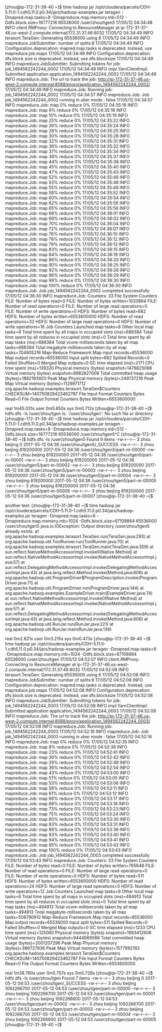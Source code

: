 [zhou@ip-172-31-38-40 ~]$ time hadoop jar /opt/cloudera/parcels/CDH-5.11.0-1.cdh5.11.0.p0.34/jars/hadoop-examples.jar teragen -Dmapred.map.tasks=8 -Dmapreduce.map.memory.mb=512 -Ddfs.block.size=16777216 65536000  /user/zhou/tgen5
17/05/12 04:34:48 INFO client.RMProxy: Connecting to ResourceManager at ip-172-31-37-46.us-west-2.compute.internal/172.31.37.46:8032
17/05/12 04:34:49 INFO terasort.TeraGen: Generating 65536000 using 8
17/05/12 04:34:49 INFO mapreduce.JobSubmitter: number of splits:8
17/05/12 04:34:49 INFO Configuration.deprecation: mapred.map.tasks is deprecated. Instead, use mapreduce.job.maps
17/05/12 04:34:49 INFO Configuration.deprecation: dfs.block.size is deprecated. Instead, use dfs.blocksize
17/05/12 04:34:49 INFO mapreduce.JobSubmitter: Submitting tokens for job: job_1494562242244_0002
17/05/12 04:34:49 INFO impl.YarnClientImpl: Submitted application application_1494562242244_0002
17/05/12 04:34:49 INFO mapreduce.Job: The url to track the job: http://ip-172-31-37-46.us-west-2.compute.internal:8088/proxy/application_1494562242244_0002/
17/05/12 04:34:49 INFO mapreduce.Job: Running job: job_1494562242244_0002
17/05/12 04:34:57 INFO mapreduce.Job: Job job_1494562242244_0002 running in uber mode : false
17/05/12 04:34:57 INFO mapreduce.Job:  map 0% reduce 0%
17/05/12 04:35:16 INFO mapreduce.Job:  map 9% reduce 0%
17/05/12 04:35:18 INFO mapreduce.Job:  map 15% reduce 0%
17/05/12 04:35:19 INFO mapreduce.Job:  map 25% reduce 0%
17/05/12 04:35:22 INFO mapreduce.Job:  map 26% reduce 0%
17/05/12 04:35:24 INFO mapreduce.Job:  map 28% reduce 0%
17/05/12 04:35:25 INFO mapreduce.Job:  map 30% reduce 0%
17/05/12 04:35:28 INFO mapreduce.Job:  map 32% reduce 0%
17/05/12 04:35:31 INFO mapreduce.Job:  map 36% reduce 0%
17/05/12 04:35:32 INFO mapreduce.Job:  map 37% reduce 0%
17/05/12 04:35:34 INFO mapreduce.Job:  map 38% reduce 0%
17/05/12 04:35:37 INFO mapreduce.Job:  map 44% reduce 0%
17/05/12 04:35:38 INFO mapreduce.Job:  map 45% reduce 0%
17/05/12 04:35:40 INFO mapreduce.Job:  map 47% reduce 0%
17/05/12 04:35:43 INFO mapreduce.Job:  map 52% reduce 0%
17/05/12 04:35:46 INFO mapreduce.Job:  map 53% reduce 0%
17/05/12 04:35:48 INFO mapreduce.Job:  map 55% reduce 0%
17/05/12 04:35:49 INFO mapreduce.Job:  map 58% reduce 0%
17/05/12 04:35:52 INFO mapreduce.Job:  map 60% reduce 0%
17/05/12 04:35:54 INFO mapreduce.Job:  map 62% reduce 0%
17/05/12 04:35:56 INFO mapreduce.Job:  map 65% reduce 0%
17/05/12 04:35:58 INFO mapreduce.Job:  map 66% reduce 0%
17/05/12 04:36:01 INFO mapreduce.Job:  map 69% reduce 0%
17/05/12 04:36:02 INFO mapreduce.Job:  map 70% reduce 0%
17/05/12 04:36:04 INFO mapreduce.Job:  map 72% reduce 0%
17/05/12 04:36:07 INFO mapreduce.Job:  map 76% reduce 0%
17/05/12 04:36:10 INFO mapreduce.Job:  map 78% reduce 0%
17/05/12 04:36:12 INFO mapreduce.Job:  map 79% reduce 0%
17/05/12 04:36:13 INFO mapreduce.Job:  map 83% reduce 0%
17/05/12 04:36:15 INFO mapreduce.Job:  map 84% reduce 0%
17/05/12 04:36:19 INFO mapreduce.Job:  map 86% reduce 0%
17/05/12 04:36:20 INFO mapreduce.Job:  map 90% reduce 0%
17/05/12 04:36:25 INFO mapreduce.Job:  map 92% reduce 0%
17/05/12 04:36:26 INFO mapreduce.Job:  map 96% reduce 0%
17/05/12 04:36:29 INFO mapreduce.Job:  map 98% reduce 0%
17/05/12 04:36:30 INFO mapreduce.Job:  map 100% reduce 0%
17/05/12 04:36:30 INFO mapreduce.Job: Job job_1494562242244_0002 completed successfully
17/05/12 04:36:30 INFO mapreduce.Job: Counters: 33
        File System Counters
                FILE: Number of bytes read=0
                FILE: Number of bytes written=1020864
                FILE: Number of read operations=0
                FILE: Number of large read operations=0
                FILE: Number of write operations=0
                HDFS: Number of bytes read=682
                HDFS: Number of bytes written=6553600000
                HDFS: Number of read operations=32
                HDFS: Number of large read operations=0
                HDFS: Number of write operations=16
        Job Counters 
                Launched map tasks=8
                Other local map tasks=8
                Total time spent by all maps in occupied slots (ms)=688384
                Total time spent by all reduces in occupied slots (ms)=0
                Total time spent by all map tasks (ms)=688384
                Total vcore-milliseconds taken by all map tasks=688384
                Total megabyte-milliseconds taken by all map tasks=704905216
        Map-Reduce Framework
                Map input records=65536000
                Map output records=65536000
                Input split bytes=682
                Spilled Records=0
                Failed Shuffles=0
                Merged Map outputs=0
                GC time elapsed (ms)=2171
                CPU time spent (ms)=139320
                Physical memory (bytes) snapshot=1476825088
                Virtual memory (bytes) snapshot=8982827008
                Total committed heap usage (bytes)=1882193920
                Peak Map Physical memory (bytes)=249737216
                Peak Map Virtual memory (bytes)=1129971712
        org.apache.hadoop.examples.terasort.TeraGen$Counters
                CHECKSUM=140750829423462787
        File Input Format Counters 
                Bytes Read=0
        File Output Format Counters 
                Bytes Written=6553600000

real    1m45.031s
user    0m5.850s
sys     0m0.712s
[zhou@ip-172-31-38-40 ~]$ hdfs dfs -ls /user/zhou/tgen
ls: `/user/zhou/tgen': No such file or directory
[zhou@ip-172-31-38-40 ~]$ time hadoop jar /opt/cloudera/parcels/CDH-5.11.0-1.cdh5.11.0.p0.34/jars/hadoop-examples.jar teragen -Dmapred.map.tasks=8 -Dmapreduce.map.memory.mb=512 -Ddfs.block.size=16777216 65536000  /user/zhou/tgen5^C
[zhou@ip-172-31-38-40 ~]$ hdfs dfs -ls /user/zhou/tgen5
Found 9 items
-rw-r--r--   3 zhou beijing          0 2017-05-12 04:36 /user/zhou/tgen5/_SUCCESS
-rw-r--r--   3 zhou beijing  819200000 2017-05-12 04:36 /user/zhou/tgen5/part-m-00000
-rw-r--r--   3 zhou beijing  819200000 2017-05-12 04:36 /user/zhou/tgen5/part-m-00001
-rw-r--r--   3 zhou beijing  819200000 2017-05-12 04:36 /user/zhou/tgen5/part-m-00002
-rw-r--r--   3 zhou beijing  819200000 2017-05-12 04:36 /user/zhou/tgen5/part-m-00003
-rw-r--r--   3 zhou beijing  819200000 2017-05-12 04:36 /user/zhou/tgen5/part-m-00004
-rw-r--r--   3 zhou beijing  819200000 2017-05-12 04:36 /user/zhou/tgen5/part-m-00005
-rw-r--r--   3 zhou beijing  819200000 2017-05-12 04:36 /user/zhou/tgen5/part-m-00006
-rw-r--r--   3 zhou beijing  819200000 2017-05-12 04:36 /user/zhou/tgen5/part-m-00007
[zhou@ip-172-31-38-40 ~]$ 

another  test:
[zhou@ip-172-31-38-40 ~]$ time hadoop jar /opt/cloudera/parcels/CDH-5.11.0-1.cdh5.11.0.p0.34/jars/hadoop-examples.jar teragen -Dmapred.map.tasks=6 -Dmapreduce.map.memory.mb=1024 -Ddfs.block.size=67108864 65536000  /user/zhou/tgen5
java.io.IOException: Output directory /user/zhou/tgen5 already exists.
        at org.apache.hadoop.examples.terasort.TeraGen.run(TeraGen.java:293)
        at org.apache.hadoop.util.ToolRunner.run(ToolRunner.java:70)
        at org.apache.hadoop.examples.terasort.TeraGen.main(TeraGen.java:309)
        at sun.reflect.NativeMethodAccessorImpl.invoke0(Native Method)
        at sun.reflect.NativeMethodAccessorImpl.invoke(NativeMethodAccessorImpl.java:57)
        at sun.reflect.DelegatingMethodAccessorImpl.invoke(DelegatingMethodAccessorImpl.java:43)
        at java.lang.reflect.Method.invoke(Method.java:606)
        at org.apache.hadoop.util.ProgramDriver$ProgramDescription.invoke(ProgramDriver.java:71)
        at org.apache.hadoop.util.ProgramDriver.run(ProgramDriver.java:144)
        at org.apache.hadoop.examples.ExampleDriver.main(ExampleDriver.java:74)
        at sun.reflect.NativeMethodAccessorImpl.invoke0(Native Method)
        at sun.reflect.NativeMethodAccessorImpl.invoke(NativeMethodAccessorImpl.java:57)
        at sun.reflect.DelegatingMethodAccessorImpl.invoke(DelegatingMethodAccessorImpl.java:43)
        at java.lang.reflect.Method.invoke(Method.java:606)
        at org.apache.hadoop.util.RunJar.run(RunJar.java:221)
        at org.apache.hadoop.util.RunJar.main(RunJar.java:136)

real    0m2.821s
user    0m3.215s
sys     0m0.473s
[zhou@ip-172-31-38-40 ~]$ time hadoop jar /opt/cloudera/parcels/CDH-5.11.0-1.cdh5.11.0.p0.34/jars/hadoop-examples.jar teragen -Dmapred.map.tasks=6 -Dmapreduce.map.memory.mb=1024 -Ddfs.block.size=67108864 65536000  /user/zhou/tgen
17/05/12 04:52:07 INFO client.RMProxy: Connecting to ResourceManager at ip-172-31-37-46.us-west-2.compute.internal/172.31.37.46:8032
17/05/12 04:52:08 INFO terasort.TeraGen: Generating 65536000 using 6
17/05/12 04:52:08 INFO mapreduce.JobSubmitter: number of splits:6
17/05/12 04:52:08 INFO Configuration.deprecation: mapred.map.tasks is deprecated. Instead, use mapreduce.job.maps
17/05/12 04:52:08 INFO Configuration.deprecation: dfs.block.size is deprecated. Instead, use dfs.blocksize
17/05/12 04:52:08 INFO mapreduce.JobSubmitter: Submitting tokens for job: job_1494562242244_0003
17/05/12 04:52:08 INFO impl.YarnClientImpl: Submitted application application_1494562242244_0003
17/05/12 04:52:08 INFO mapreduce.Job: The url to track the job: http://ip-172-31-37-46.us-west-2.compute.internal:8088/proxy/application_1494562242244_0003/
17/05/12 04:52:08 INFO mapreduce.Job: Running job: job_1494562242244_0003
17/05/12 04:52:16 INFO mapreduce.Job: Job job_1494562242244_0003 running in uber mode : false
17/05/12 04:52:16 INFO mapreduce.Job:  map 0% reduce 0%
17/05/12 04:52:35 INFO mapreduce.Job:  map 8% reduce 0%
17/05/12 04:52:36 INFO mapreduce.Job:  map 23% reduce 0%
17/05/12 04:52:41 INFO mapreduce.Job:  map 26% reduce 0%
17/05/12 04:52:42 INFO mapreduce.Job:  map 29% reduce 0%
17/05/12 04:52:48 INFO mapreduce.Job:  map 36% reduce 0%
17/05/12 04:52:54 INFO mapreduce.Job:  map 43% reduce 0%
17/05/12 04:53:00 INFO mapreduce.Job:  map 51% reduce 0%
17/05/12 04:53:05 INFO mapreduce.Job:  map 53% reduce 0%
17/05/12 04:53:06 INFO mapreduce.Job:  map 58% reduce 0%
17/05/12 04:53:11 INFO mapreduce.Job:  map 61% reduce 0%
17/05/12 04:53:12 INFO mapreduce.Job:  map 66% reduce 0%
17/05/12 04:53:17 INFO mapreduce.Job:  map 68% reduce 0%
17/05/12 04:53:18 INFO mapreduce.Job:  map 73% reduce 0%
17/05/12 04:53:23 INFO mapreduce.Job:  map 75% reduce 0%
17/05/12 04:53:24 INFO mapreduce.Job:  map 80% reduce 0%
17/05/12 04:53:30 INFO mapreduce.Job:  map 83% reduce 0%
17/05/12 04:53:31 INFO mapreduce.Job:  map 86% reduce 0%
17/05/12 04:53:36 INFO mapreduce.Job:  map 93% reduce 0%
17/05/12 04:53:40 INFO mapreduce.Job:  map 94% reduce 0%
17/05/12 04:53:41 INFO mapreduce.Job:  map 95% reduce 0%
17/05/12 04:53:42 INFO mapreduce.Job:  map 100% reduce 0%
17/05/12 04:53:43 INFO mapreduce.Job: Job job_1494562242244_0003 completed successfully
17/05/12 04:53:43 INFO mapreduce.Job: Counters: 33
        File System Counters
                FILE: Number of bytes read=0
                FILE: Number of bytes written=765648
                FILE: Number of read operations=0
                FILE: Number of large read operations=0
                FILE: Number of write operations=0
                HDFS: Number of bytes read=511
                HDFS: Number of bytes written=6553600000
                HDFS: Number of read operations=24
                HDFS: Number of large read operations=0
                HDFS: Number of write operations=12
        Job Counters 
                Launched map tasks=6
                Other local map tasks=6
                Total time spent by all maps in occupied slots (ms)=494913
                Total time spent by all reduces in occupied slots (ms)=0
                Total time spent by all map tasks (ms)=494913
                Total vcore-milliseconds taken by all map tasks=494913
                Total megabyte-milliseconds taken by all map tasks=506790912
        Map-Reduce Framework
                Map input records=65536000
                Map output records=65536000
                Input split bytes=511
                Spilled Records=0
                Failed Shuffles=0
                Merged Map outputs=0
                GC time elapsed (ms)=1233
                CPU time spent (ms)=125060
                Physical memory (bytes) snapshot=1993412608
                Virtual memory (bytes) snapshot=9444569088
                Total committed heap usage (bytes)=2001207296
                Peak Map Physical memory (bytes)=386727936
                Peak Map Virtual memory (bytes)=1577992192
        org.apache.hadoop.examples.terasort.TeraGen$Counters
                CHECKSUM=140750829423462787
        File Input Format Counters 
                Bytes Read=0
        File Output Format Counters 
                Bytes Written=6553600000

real    1m38.760s
user    0m5.757s
sys     0m0.728s
[zhou@ip-172-31-38-40 ~]$ hdfs dfs -ls /user/zhou/tgen
Found 7 items
-rw-r--r--   3 zhou beijing          0 2017-05-12 04:53 /user/zhou/tgen/_SUCCESS
-rw-r--r--   3 zhou beijing 1092266700 2017-05-12 04:53 /user/zhou/tgen/part-m-00000
-rw-r--r--   3 zhou beijing 1092266700 2017-05-12 04:53 /user/zhou/tgen/part-m-00001
-rw-r--r--   3 zhou beijing 1092266600 2017-05-12 04:53 /user/zhou/tgen/part-m-00002
-rw-r--r--   3 zhou beijing 1092266700 2017-05-12 04:53 /user/zhou/tgen/part-m-00003
-rw-r--r--   3 zhou beijing 1092266700 2017-05-12 04:53 /user/zhou/tgen/part-m-00004
-rw-r--r--   3 zhou beijing 1092266600 2017-05-12 04:53 /user/zhou/tgen/part-m-00005
[zhou@ip-172-31-38-40 ~]$ 
